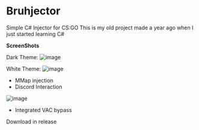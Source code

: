# Bruhjector
Simple C# Injector for CS:GO
This is my old project made a year ago when I just started learning C#

**ScreenShots**

Dark Theme:
![image](https://user-images.githubusercontent.com/73064979/168472976-bd970ea8-6315-4cb1-b45f-28fda538fb62.png)

White Theme:
![image](https://user-images.githubusercontent.com/73064979/168472993-3558d007-f5d5-49bb-a482-54a0f9e26481.png)

* MMap injection
* Discord Interaction

![image](https://user-images.githubusercontent.com/73064979/168473032-cd09e671-8528-4e67-946c-a26cc2db5ef6.png)

* Integrated VAC bypass

Download in release


